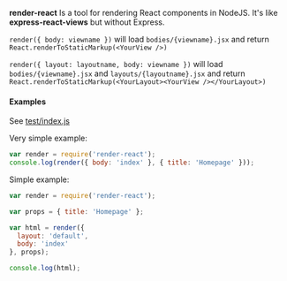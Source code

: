 **render-react** Is a tool for rendering React components in NodeJS. It's like **express-react-views** but without Express.

`render({ body: viewname })` will load `bodies/{viewname}.jsx` and return `React.renderToStaticMarkup(<YourView />)`

`render({ layout: layoutname, body: viewname })` will load `bodies/{viewname}.jsx` and `layouts/{layoutname}.jsx` and return `React.renderToStaticMarkup(<YourLayout><YourView /></YourLayout>)`


#### Examples

See [test/index.js](test/index.js)


Very simple example:
```javascript
var render = require('render-react');
console.log(render({ body: 'index' }, { title: 'Homepage' }));
```


Simple example:
```javascript
var render = require('render-react');

var props = { title: 'Homepage' };

var html = render({
  layout: 'default',
  body: 'index'
}, props);

console.log(html);
```


